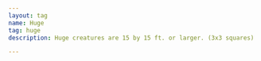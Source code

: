 ```yaml
---
layout: tag
name: Huge
tag: huge
description: Huge creatures are 15 by 15 ft. or larger. (3x3 squares)

---
```

